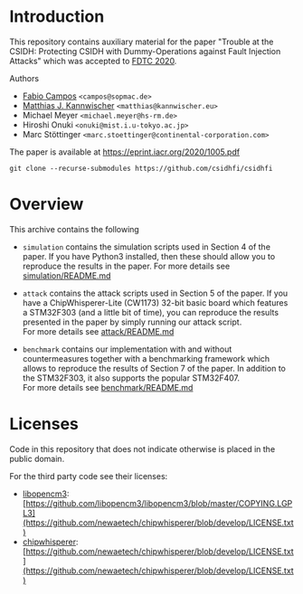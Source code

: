 # Introduction 

This repository contains auxiliary material for the paper "Trouble at the CSIDH: Protecting CSIDH with
Dummy-Operations against Fault Injection Attacks" which was accepted to [FDTC 2020](https://fdtc.deib.polimi.it/FDTC20/index.html).

Authors
 - [Fabio Campos](https://www.sopmac.de/) `<campos@sopmac.de>` 
 - [Matthias J. Kannwischer](https://kannwischer.eu) `<matthias@kannwischer.eu>`
 - Michael Meyer `<michael.meyer@hs-rm.de>`
 - Hiroshi Onuki `<onuki@mist.i.u-tokyo.ac.jp>`
 - Marc Stöttinger `<marc.stoettinger@continental-corporation.com>` 

The paper is available at https://eprint.iacr.org/2020/1005.pdf


```
git clone --recurse-submodules https://github.com/csidhfi/csidhfi
```

# Overview

This archive contains the following 
- `simulation` contains the simulation scripts used in Section 4 of the paper.
  If you have Python3 installed, then these should allow you to reproduce the 
  results in the paper. 
  For more details see [simulation/README.md](./simulation/README.md) 

- `attack` contains the attack scripts used in Section 5 of the paper.
  If you have a ChipWhisperer-Lite (CW1173) 32-bit basic board which features 
  a STM32F303 (and a little bit of time), you can reproduce the results 
  presented in the paper by simply running our attack script.  
  For more details see [attack/README.md](./attack/README.md) 
  
- `benchmark` contains our implementation with and without countermeasures
  together with a benchmarking framework which allows to reproduce the results
  of Section 7 of the paper.
  In addition to the STM32F303, it also supports the popular STM32F407.  
  For more details see [benchmark/README.md](./benchmark/README.md)


# Licenses

Code in this repository that does not indicate otherwise is placed in the public domain. 

For the third party code see their licenses:
- [libopencm3](https://github.com/libopencm3/libopencm3): [https://github.com/libopencm3/libopencm3/blob/master/COPYING.LGPL3](https://github.com/newaetech/chipwhisperer/blob/develop/LICENSE.txt)
- [chipwhisperer](https://github.com/newaetech/chipwhisperer): [https://github.com/newaetech/chipwhisperer/blob/develop/LICENSE.txt](https://github.com/newaetech/chipwhisperer/blob/develop/LICENSE.txt)
